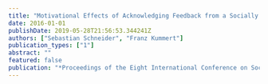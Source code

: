 ```yaml
---
title: "Motivational Effects of Acknowledging Feedback from a Socially Assistive Robot"
date: 2016-01-01
publishDate: 2019-05-28T21:56:53.344241Z
authors: ["Sebastian Schneider", "Franz Kummert"]
publication_types: ["1"]
abstract: ""
featured: false
publication: "*Proceedings of the Eight International Conference on Social Robotics*"
---
```


